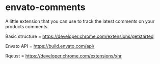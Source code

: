 # envato-comments
A little extension that you can use to track the latest comments on your products comments.


Basic structure = https://developer.chrome.com/extensions/getstarted

Envato API = https://build.envato.com/api/

Rqeust = https://developer.chrome.com/extensions/xhr
